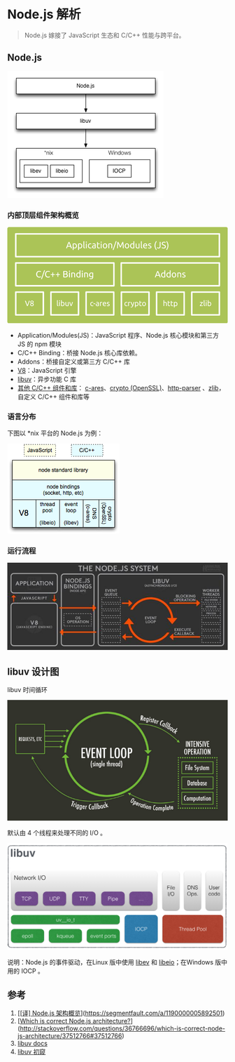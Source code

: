 # Node.js 解析

> Node.js 嫁接了 JavaScript 生态和 C/C++ 性能与跨平台。

## Node.js

![](../img/nodejs-libuv-libev-libeio.png)

### 内部顶层组件架构概览

![](../img/nodejs-arch.png)

- Application/Modules(JS)：JavaScript 程序、Node.js 核心模块和第三方 JS 的 npm 模块
- C/C++ Binding：桥接 Node.js 核心库依赖。
- Addons：桥接自定义或第三方 C/C++ 库
- [V8](https://chromium.googlesource.com/v8/v8/)：JavaScript 引擎
- [libuv](https://github.com/libuv/libuv)：异步功能 C 库
- [其他 C/C++ 组件和库](https://nodejs.org/en/docs/meta/topics/dependencies/)： [c-ares](http://c-ares.haxx.se/)、[crypto (OpenSSL)](https://www.openssl.org/)、[http-parser](https://github.com/nodejs/http-parser) 、[zlib](http://zlib.net/)，自定义 C/C++ 组件和库等

### 语言分布

下图以 *nix 平台的 Node.js 为例：

![](../img/nodejs-lang.png)

### 运行流程

![](../img/nodejs-run.jpg)

## libuv 设计图

libuv 时间循环

![](../img/libuv-eventloop.png)

默认由 4 个线程来处理不同的 I/O 。

![](../img/libuv-architecture.png)

说明：Node.js 的事件驱动，在Linux 版中使用 [libev](http://software.schmorp.de/pkg/libev.html) 和 [libeio](http://software.schmorp.de/pkg/libeio.html)；在Windows 版中用的 IOCP 。

## 参考

1. [[[译\] Node.js 架构概览](https://segmentfault.com/a/1190000005892501)](https://segmentfault.com/a/1190000005892501)
2. [[Which is correct Node.js architecture?](http://stackoverflow.com/questions/36766696/which-is-correct-node-js-architecture)](http://stackoverflow.com/questions/36766696/which-is-correct-node-js-architecture/37512766#37512766)
3. [libuv docs](http://docs.libuv.org/)
4. [libuv 初窥](http://blog.codingnow.com/2012/01/libuv.html)